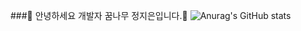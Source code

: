 ###🌱 안녕하세요 개발자 꿈나무 정지은입니다.🌱 
![Anurag's GitHub stats](https://github-readme-stats.vercel.app/api?username=jiny43&show_icons=true&theme=radical)

<!--
**jiny43/jiny43** is a ✨ _special_ ✨ repository because its `README.md` (this file) appears on your GitHub profile.

Here are some ideas to get you started:

- 🔭 I’m currently working on ...
- 🌱 I’m currently learning ...
- 👯 I’m looking to collaborate on ...
- 🤔 I’m looking for help with ...
- 💬 Ask me about ...
- 📫 How to reach me: ...
- 😄 Pronouns: ...
- ⚡ Fun fact: ...
-->
